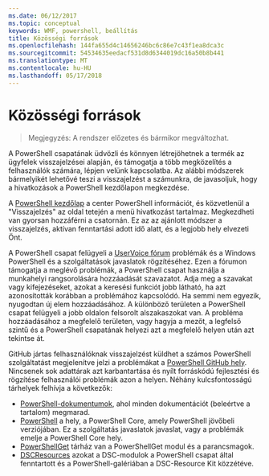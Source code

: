 ```yaml
---
ms.date: 06/12/2017
ms.topic: conceptual
keywords: WMF, powershell, beállítás
title: Közösségi források
ms.openlocfilehash: 144fa655d4c14656246bc6c86e7c43f1ea8dca3c
ms.sourcegitcommit: 54534635eedacf531d8d6344019dc16a50b8b441
ms.translationtype: MT
ms.contentlocale: hu-HU
ms.lasthandoff: 05/17/2018
---
```

# <a name="community-resources"></a>Közösségi források #
> Megjegyzés: A rendszer előzetes és bármikor megváltozhat.

A PowerShell csapatának üdvözli és könnyen létrejöhetnek a termék az ügyfelek visszajelzései alapján, és támogatja a több megközelítés a felhasználók számára, lépjen velünk kapcsolatba.
Az alábbi módszerek bármelyikét lehetővé teszi a visszajelzést a számunkra, de javasoljuk, hogy a hivatkozások a PowerShell kezdőlapon megkezdése.

A [PowerShell kezdőlap](https://microsoft.com/powershell) a center PowerShell információt, és közvetlenül a "Visszajelzés" az oldal tetején a menü hivatkozást tartalmaz.
Megkezdheti van gyorsan hozzáférni a csatornán.
Ez az az ajánlott módszer a visszajelzés, aktívan fenntartási adott idő alatt, és a legjobb hely elvezeti Önt.

A PowerShell csapat felügyeli a [UserVoice fórum](https://windowsserver.uservoice.com/forums/301869-powershell/) problémák és a Windows PowerShell és a szolgáltatások javaslatok rögzítéséhez.
Ezen a fórumon támogatja a meglévő problémák, a PowerShell csapat használja a munkahelyi rangsorolására hozzáadását szavazatot.
Adja meg a szavakat vagy kifejezéseket, azokat a keresési funkciót jobb látható, ha azt azonosították korábban a problémához kapcsolódó.
Ha semmi nem egyezik, nyugodtan új elem hozzáadásához.
A különböző területen a PowerShell csapat felügyeli a jobb oldalon felsorolt alszakaszokat van.
A probléma hozzáadásához a megfelelő területen, vagy hagyja a mezőt, a legfelső szintű és a PowerShell csapatának helyezi azt a megfelelő helyen után azt tekintse át.

GitHub jártas felhasználóknak visszajelzést küldhet a számos PowerShell szolgáltatást megjelenítve jelzi a problémákat a [PowerShell GitHub hely](https://github.com/powershell).
Nincsenek sok adattárak azt karbantartása és nyílt forráskódú fejlesztési és rögzítése felhasználói problémák azon a helyen.
Néhány kulcsfontosságú tárhelyek felhívja a következők:

* [PowerShell-dokumentumok](https://github.com/PowerShell/powershell-docs), ahol minden dokumentációt (beleértve a tartalom) megmarad.
* [PowerShell](https://github.com/PowerShell/powershell) a hely, a PowerShell Core, amely PowerShell jövőbeli verziójában.
Ez a szolgáltatás javaslatok javaslat, vagy a problémák emelje a PowerShell Core hely.
* [PowerShellGet](https://github.com/PowerShell/powershellget) tárház van a PowerShellGet modul és a parancsmagok.
* [DSCResources](https://github.com/PowerShell/DscResources) azokat a DSC-modulok a PowerShell csapat által fenntartott és a PowerShell-galériában a DSC-Resource Kit közzétéve.
